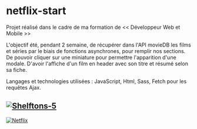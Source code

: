 # netflix-start

Projet réalisé dans le cadre de ma formation de << Développeur Web et Mobile >>

L'objectif été, pendant 2 semaine, de récupérer dans l'API movieDB les films et séries par le biais de fonctions asynchrones, 
pour remplir nos sections. De pouvoir cliquer sur une miniature pour permettre l'apparition d'une modale.
D'avoir l'affiche d'un film en header avec son titre et résumé selon sa fiche.


Langages et technologies utilisées : JavaScript, Html, Sass, Fetch pour les requêtes Ajax.

<a href="https://ibb.co/X2yz34B"><img src="https://i.ibb.co/X2yz34B/Shelftons-5.gif" alt="Shelftons-5" border="0"></a>
-------------------------------------------------------------------------------------------------------------------------------
<a href="https://ibb.co/gFVGDY8"><img src="https://i.ibb.co/WptQcCX/Netflix.png" alt="Netflix" border="0"></a>


